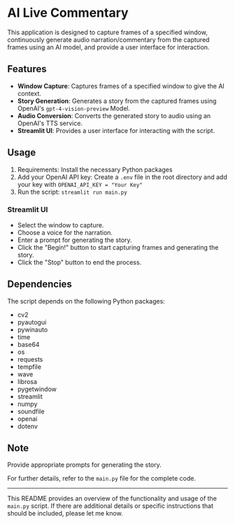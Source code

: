 # AI Live Commentary

This application is designed to capture frames of a specified window, continuously generate audio narration/commentary from the captured frames using an AI model, and provide a user interface for interaction.

## Features
- **Window Capture**: Captures frames of a specified window to give the AI context.
- **Story Generation**: Generates a story from the captured frames using OpenAI's `gpt-4-vision-preview` Model.
- **Audio Conversion**: Converts the generated story to audio using an OpenAI's TTS service.
- **Streamlit UI**: Provides a user interface for interacting with the script.

## Usage
1. Requirements: Install the necessary Python packages
2. Add your OpenAI API key: Create a `.env` file in the root directory and add your key with `OPENAI_API_KEY = "Your Key"`
3. Run the script: `streamlit run main.py`

### Streamlit UI
- Select the window to capture.
- Choose a voice for the narration.
- Enter a prompt for generating the story.
- Click the "Begin!" button to start capturing frames and generating the story.
- Click the "Stop" button to end the process.

## Dependencies
The script depends on the following Python packages:
- cv2
- pyautogui
- pywinauto
- time
- base64
- os
- requests
- tempfile
- wave
- librosa
- pygetwindow
- streamlit
- numpy
- soundfile
- openai
- dotenv

## Note
Provide appropriate prompts for generating the story.

For further details, refer to the `main.py` file for the complete code.

---

This README provides an overview of the functionality and usage of the `main.py` script. If there are additional details or specific instructions that should be included, please let me know.
